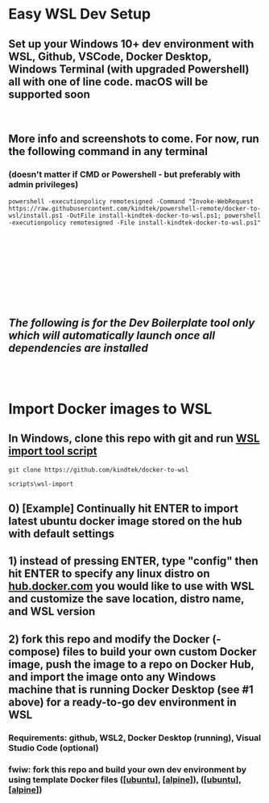 # Easy WSL Dev Setup

## Set up your Windows 10+ dev environment with WSL, Github, VSCode, Docker Desktop, Windows Terminal (with upgraded Powershell) all with one of line code. macOS will be supported soon
&nbsp;

## More info and screenshots to come. For now, run the following command in any terminal
### (doesn't matter if CMD or Powershell - but preferably with admin privileges)

`powershell -executionpolicy remotesigned -Command "Invoke-WebRequest https://raw.githubusercontent.com/kindtek/powershell-remote/docker-to-wsl/install.ps1 -OutFile install-kindtek-docker-to-wsl.ps1; powershell -executionpolicy remotesigned -File install-kindtek-docker-to-wsl.ps1"`

<br/><br/><br/><br/><br/><br/><br/><br/>
## *The following is for the Dev Boilerplate tool only which will automatically launch once all dependencies are installed*
<br/><br/>
# Import Docker images to WSL

## In Windows, clone this repo with git and run [WSL import tool script](scripts/wsl-import.bat)

`git clone https://github.com/kindtek/docker-to-wsl`

`scripts\wsl-import`

## 0) [Example] Continually hit ENTER to import latest ubuntu docker image stored on the hub with default settings

## 1) instead of pressing ENTER, type "config" then hit ENTER to specify any linux distro on [hub.docker.com](https://hub.docker.com/) you would like to use with WSL and customize the save location, distro name, and WSL version

## 2) fork this repo and modify the Docker (-compose) files to build your own custom Docker image, push the image to a repo on Docker Hub, and import the image onto any Windows machine that is running Docker Desktop (see #1 above) for a ready-to-go dev environment in WSL

### Requirements: github, WSL2, Docker Desktop (running), Visual Studio Code (optional)

### fwiw: fork this repo and build your own dev environment by using template Docker files ([[ubuntu](docker-compose.ubuntu.yaml)], [[alpine](docker-compose.alpine.yaml)]), ([[ubuntu](dockerfile.ubuntu.yaml)], [[alpine](dockerfile.alpine.yaml)])
